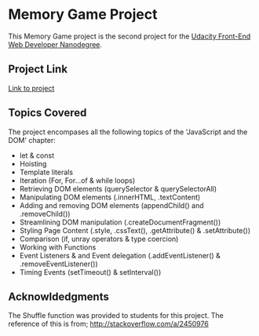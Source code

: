 # Memory Game Project

This Memory Game project is the second project for the <a target="_blank" href="https://help.github.com/articles/basic-writing-and-formatting-syntax/">Udacity Front-End Web Developer Nanodegree</a>.


## Project Link
[Link to project](https://git-andrewjlim.github.io/fend-nanodegree-memory-game/)


## Topics Covered
The project encompases all the following topics of the 'JavaScript and the DOM' chapter:

* let & const
* Hoisting
* Template literals
* Iteration (For, For...of & while loops)
* Retrieving DOM elements (querySelector & querySelectorAll)
* Manipulating DOM elements (.innerHTML, .textContent)
* Adding and removing DOM elements (appendChild() and  .removeChild())
* Streamlining DOM manipulation (.createDocumentFragment())
* Styling Page Content (.style, .cssText(), .getAttribute() & .setAttribute())
* Comparison (if, unray operators & type coercion)
* Working with Functions
* Event Listeners & and Event delegation (.addEventListener() & .removeEventListener())
* Timing Events (setTimeout() & setInterval())


## Acknowldedgments
The Shuffle function was provided to students for this project.
The reference of this is from; <a target="_blank" href="http://stackoverflow.com/a/2450976">http://stackoverflow.com/a/2450976</a>